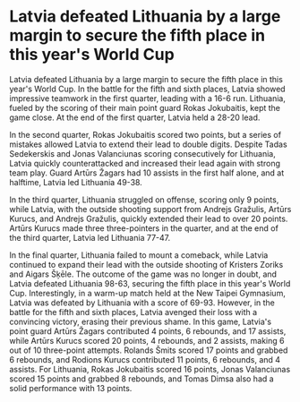 # Latvia defeated Lithuania by a large margin to secure the fifth place in this year's World Cup 
 Latvia defeated Lithuania by a large margin to secure the fifth place in this year's World Cup. In the battle for the fifth and sixth places, Latvia showed impressive teamwork in the first quarter, leading with a 16-6 run. Lithuania, fueled by the scoring of their main point guard Rokas Jokubaitis, kept the game close. At the end of the first quarter, Latvia held a 28-20 lead.

In the second quarter, Rokas Jokubaitis scored two points, but a series of mistakes allowed Latvia to extend their lead to double digits. Despite Tadas Sedekerskis and Jonas Valanciunas scoring consecutively for Lithuania, Latvia quickly counterattacked and increased their lead again with strong team play. Guard Artūrs Žagars had 10 assists in the first half alone, and at halftime, Latvia led Lithuania 49-38.

In the third quarter, Lithuania struggled on offense, scoring only 9 points, while Latvia, with the outside shooting support from Andrejs Gražulis, Artūrs Kurucs, and Andrejs Gražulis, quickly extended their lead to over 20 points. Artūrs Kurucs made three three-pointers in the quarter, and at the end of the third quarter, Latvia led Lithuania 77-47.

In the final quarter, Lithuania failed to mount a comeback, while Latvia continued to expand their lead with the outside shooting of Kristers Zoriks and Aigars Šķēle. The outcome of the game was no longer in doubt, and Latvia defeated Lithuania 98-63, securing the fifth place in this year's World Cup. Interestingly, in a warm-up match held at the New Taipei Gymnasium, Latvia was defeated by Lithuania with a score of 69-93. However, in the battle for the fifth and sixth places, Latvia avenged their loss with a convincing victory, erasing their previous shame. In this game, Latvia's point guard Artūrs Žagars contributed 4 points, 6 rebounds, and 17 assists, while Artūrs Kurucs scored 20 points, 4 rebounds, and 2 assists, making 6 out of 10 three-point attempts. Rolands Šmits scored 17 points and grabbed 6 rebounds, and Rodions Kurucs contributed 11 points, 6 rebounds, and 4 assists. For Lithuania, Rokas Jokubaitis scored 16 points, Jonas Valanciunas scored 15 points and grabbed 8 rebounds, and Tomas Dimsa also had a solid performance with 13 points.